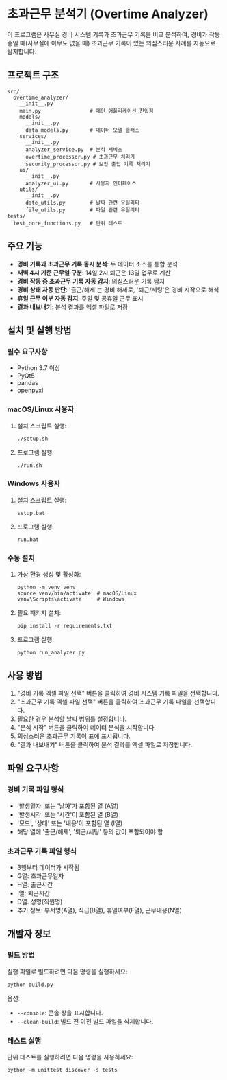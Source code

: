 # 초과근무 분석기 (Overtime Analyzer)

이 프로그램은 사무실 경비 시스템 기록과 초과근무 기록을 비교 분석하여, 경비가 작동 중일 때(사무실에 아무도 없을 때) 초과근무 기록이 있는 의심스러운 사례를 자동으로 탐지합니다.

## 프로젝트 구조

```
src/
  overtime_analyzer/
    __init__.py
    main.py                # 메인 애플리케이션 진입점
    models/
      __init__.py
      data_models.py       # 데이터 모델 클래스
    services/
      __init__.py
      analyzer_service.py  # 분석 서비스
      overtime_processor.py # 초과근무 처리기
      security_processor.py # 보안 출입 기록 처리기
    ui/
      __init__.py
      analyzer_ui.py       # 사용자 인터페이스
    utils/
      __init__.py
      date_utils.py        # 날짜 관련 유틸리티
      file_utils.py        # 파일 관련 유틸리티
tests/
  test_core_functions.py   # 단위 테스트
```

## 주요 기능

- **경비 기록과 초과근무 기록 동시 분석**: 두 데이터 소스를 통합 분석
- **새벽 4시 기준 근무일 구분**: 14일 2시 퇴근은 13일 업무로 계산
- **경비 작동 중 초과근무 기록 자동 감지**: 의심스러운 기록 탐지
- **경비 상태 자동 판단**: '출근/해제'는 경비 해제로, '퇴근/세팅'은 경비 시작으로 해석
- **휴일 근무 여부 자동 감지**: 주말 및 공휴일 근무 표시
- **결과 내보내기**: 분석 결과를 엑셀 파일로 저장

## 설치 및 실행 방법

### 필수 요구사항
- Python 3.7 이상
- PyQt5
- pandas
- openpyxl

### macOS/Linux 사용자

1. 설치 스크립트 실행:
   ```
   ./setup.sh
   ```

2. 프로그램 실행:
   ```
   ./run.sh
   ```

### Windows 사용자

1. 설치 스크립트 실행:
   ```
   setup.bat
   ```

2. 프로그램 실행:
   ```
   run.bat
   ```

### 수동 설치

1. 가상 환경 생성 및 활성화:
   ```
   python -m venv venv
   source venv/bin/activate  # macOS/Linux
   venv\Scripts\activate     # Windows
   ```

2. 필요 패키지 설치:
   ```
   pip install -r requirements.txt
   ```

3. 프로그램 실행:
   ```
   python run_analyzer.py
   ```

## 사용 방법

1. "경비 기록 엑셀 파일 선택" 버튼을 클릭하여 경비 시스템 기록 파일을 선택합니다.
2. "초과근무 기록 엑셀 파일 선택" 버튼을 클릭하여 초과근무 기록 파일을 선택합니다.
3. 필요한 경우 분석할 날짜 범위를 설정합니다.
4. "분석 시작" 버튼을 클릭하여 데이터 분석을 시작합니다.
5. 의심스러운 초과근무 기록이 표에 표시됩니다.
6. "결과 내보내기" 버튼을 클릭하여 분석 결과를 엑셀 파일로 저장합니다.

## 파일 요구사항

### 경비 기록 파일 형식
- '발생일자' 또는 '날짜'가 포함된 열 (A열)
- '발생시각' 또는 '시간'이 포함된 열 (B열)
- '모드', '상태' 또는 '내용'이 포함된 열 (I열)
- 해당 열에 '출근/해제', '퇴근/세팅' 등의 값이 포함되어야 함

### 초과근무 기록 파일 형식
- 3행부터 데이터가 시작됨
- G열: 초과근무일자
- H열: 출근시간
- I열: 퇴근시간
- D열: 성명(직원명)
- 추가 정보: 부서명(A열), 직급(B열), 휴일여부(F열), 근무내용(N열)

## 개발자 정보

### 빌드 방법
실행 파일로 빌드하려면 다음 명령을 실행하세요:

```
python build.py
```

옵션:
- `--console`: 콘솔 창을 표시합니다.
- `--clean-build`: 빌드 전 이전 빌드 파일을 삭제합니다.

### 테스트 실행
단위 테스트를 실행하려면 다음 명령을 사용하세요:

```
python -m unittest discover -s tests
```
